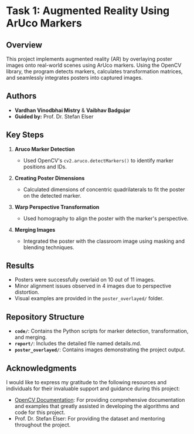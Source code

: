 # Task 1: Augmented Reality Using ArUco Markers

## Overview
This project implements augmented reality (AR) by overlaying poster images onto real-world scenes using ArUco markers. Using the OpenCV library, the program detects markers, calculates transformation matrices, and seamlessly integrates posters into captured images.

## Authors
- **Vardhan Vinodbhai Mistry**  & **Vaibhav Badgujar** 
- **Guided by:** Prof. Dr. Stefan Elser  

## Key Steps
1. **Aruco Marker Detection**  
   - Used OpenCV's `cv2.aruco.detectMarkers()` to identify marker positions and IDs.

2. **Creating Poster Dimensions**  
   - Calculated dimensions of concentric quadrilaterals to fit the poster on the detected marker.

3. **Warp Perspective Transformation**  
   - Used homography to align the poster with the marker's perspective.

4. **Merging Images**  
   - Integrated the poster with the classroom image using masking and blending techniques.

## Results
- Posters were successfully overlaid on 10 out of 11 images.  
- Minor alignment issues observed in 4 images due to perspective distortion.  
- Visual examples are provided in the `poster_overlayed/` folder.

## Repository Structure
- **`code/`**: Contains the Python scripts for marker detection, transformation, and merging.  
- **`report/`**: Includes the detailed file named details.md.  
- **`poster_overlayed/`**: Contains images demonstrating the project output.

## Acknowledgments

I would like to express my gratitude to the following resources and individuals for their invaluable support and guidance during this project:

- [OpenCV Documentation](https://docs.opencv.org/): For providing comprehensive documentation and examples that greatly assisted in developing the algorithms and code for this project.
- Prof. Dr. Stefan Elser: For providing the dataset and mentoring throughout the project.

